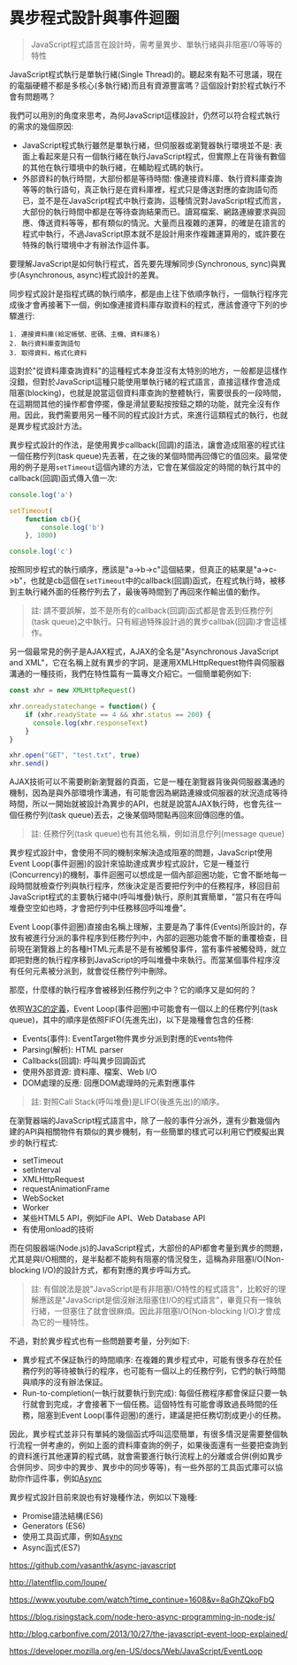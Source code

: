 # 異步程式設計與事件迴圈

> JavaScript程式語言在設計時，需考量異步、單執行緒與非阻塞I/O等等的特性

JavaScript程式執行是單執行緒(Single Thread)的。聽起來有點不可思議，現在的電腦硬體不都是多核心(多執行緒)而且有資源豐富嗎？這個設計對於程式執行不會有問題嗎？

我們可以用別的角度來思考，為何JavaScript這樣設計，仍然可以符合程式執行的需求的幾個原因:

- JavaScript程式執行雖然是單執行緒，但伺服器或瀏覽器執行環境並不是: 表面上看起來是只有一個執行緒在執行JavaScript程式，但實際上在背後有數個的其他在執行環境中的執行緒，在輔助程式碼的執行。
- 外部資料的執行時間，大部份都是等待時間: 像連接資料庫、執行資料庫查詢等等的執行語句，真正執行是在資料庫裡，程式只是傳送對應的查詢語句而已，並不是在JavaScript程式中執行查詢，這種情況對JavaScript程式而言，大部份的執行時間中都是在等待查詢結果而已。讀寫檔案、網路連線要求與回應、傳送資料等等，都有類似的情況。大量而且複雜的運算，的確是在語言的程式中執行，不過JavaScript原本就不是設計用來作複雜運算用的，或許要在特殊的執行環境中才有辦法作這件事。

要理解JavaScript是如何執行程式，首先要先理解同步(Synchronous, sync)與異步(Asynchronous, async)程式設計的差異。

同步程式設計是指程式碼的執行順序，都是由上往下依順序執行，一個執行程序完成後才會再接著下一個，例如像連接資料庫存取資料的程式，應該會遵守下列的步驟進行:

```
1. 連接資料庫(給定帳號、密碼、主機、資料庫名)
2. 執行資料庫查詢語句
3. 取得資料，格式化資料
```

這對於"從資料庫查詢資料"的這種程式本身並沒有太特別的地方，一般都是這樣作沒錯，但對於JavaScript這種只能使用單執行緒的程式語言，直接這樣作會造成阻塞(blocking)，也就是說當這個資料庫查詢的整體執行，需要很長的一段時間，在這期間其他的操作都會停擺，像是滑鼠要點按按鈕之類的功能，就完全沒有作用。因此，我們需要用另一種不同的程式設計方式，來進行這類程式的執行，也就是異步程式設計方法。

異步程式設計的作法，是使用異步callback(回調)的語法，讓會造成阻塞的程式往一個任務佇列(task queue)先丟著，在之後的某個時間再回傳它的值回來。最常使用的例子是用`setTimeout`這個內建的方法，它會在某個設定的時間的執行其中的callback(回調)函式傳入值一次:

```js
console.log('a')

setTimeout(
    function cb(){
        console.log('b')
    }, 1000)

console.log('c')
```

按照同步程式的執行順序，應該是"a->b->c"這個結果，但真正的結果是"a->c->b"，也就是cb這個在`setTimeout`中的callback(回調)函式，在程式執行時，被移到主執行緒外面的任務佇列去了，最後等時間到了再回來作輸出值的動作。

> 註: 請不要誤解，並不是所有的callback(回調)函式都是會丟到任務佇列(task queue)之中執行。只有經過特殊設計過的異步callbak(回調)才會這樣作。

另一個最常見的例子是AJAX程式，AJAX的全名是"Asynchronous JavaScript and XML"，它在名稱上就有異步的字詞，是運用XMLHttpRequest物件與伺服器溝通的一種技術，我們在特性篇有一篇專文介紹它。一個簡單範例如下:

```js
const xhr = new XMLHttpRequest()

xhr.onreadystatechange = function() {
    if (xhr.readyState == 4 && xhr.status == 200) {
      console.log(xhr.responseText)
    }
}

xhr.open("GET", "test.txt", true)
xhr.send()
```

AJAX技術可以不需要刷新瀏覽器的頁面，它是一種在瀏覽器背後與伺服器溝通的機制，因為是與外部環境作溝通，有可能會因為網路連線或伺服器的狀況造成等待時間，所以一開始就被設計為異步的API，也就是說當AJAX執行時，也會先往一個任務佇列(task queue)丟去，之後某個時間點再回來回傳回應的值。

> 註: 任務佇列(task queue)也有其他名稱，例如消息佇列(message queue)

異步程式設計中，會使用不同的機制來解決造成阻塞的問題，JavaScript使用Event Loop(事件迴圈)的設計來協助達成異步程式設計，它是一種並行(Concurrency)的機制，事件迴圈可以想成是一個內部迴圈功能，它會不斷地每一段時間就檢查佇列與執行程序，然後決定是否要把佇列中的任務程序，移回目前JavaScript程式的主要執行緒中(呼叫堆疊)執行，原則其實簡單，"當只有在呼叫堆疊空空如也時，才會把佇列中任務移回呼叫堆疊"。

Event Loop(事件迴圈)直接由名稱上理解，主要是為了事件(Events)所設計的，存放有被進行分派的事件程序到任務佇列中，內部的迴圈功能會不斷的重覆檢查，目前現在瀏覽器上的各種HTML元素是不是有被觸發事件，當有事件被觸發時，就立即把對應的執行程序移到JavaScript的呼叫堆疊中來執行。而當某個事件程序沒有任何元素被分派到，就會從任務佇列中刪除。

那麼，什麼樣的執行程序會被移到任務佇列之中？它的順序又是如何的？

依照[W3C的定義](https://www.w3.org/TR/2014/REC-html5-20141028/webappapis.html#event-loops)，Event Loop(事件迴圈)中可能會有一個以上的任務佇列(task queue)，其中的順序是依照FIFO(先進先出)，以下是幾種會包含的任務:

- Events(事件): EventTarget物件異步分派到對應的Events物件
- Parsing(解析): HTML parser
- Callbacks(回調): 呼叫異步回調函式
- 使用外部資源: 資料庫、檔案、Web I/O
- DOM處理的反應: 回應DOM處理時的元素對應事件

> 註: 對照Call Stack(呼叫堆疊)是LIFO(後進先出)的順序。

在瀏覽器端的JavaScript程式語言中，除了一般的事件分派外，還有少數幾個內建的API與相關物件有類似的異步機制，有一些簡單的樣式可以利用它們模擬出異步的執行程式:

- setTimeout
- setInterval
- XMLHttpRequest
- requestAnimationFrame
- WebSocket
- Worker
- 某些HTML5 API，例如File API、Web Database API
- 有使用onload的技術

而在伺服器端(Node.js)的JavaScript程式，大部份的API都會考量到異步的問題，尤其是與I/O相關的，是半點都不能夠有阻塞的情況發生，這稱為非阻塞I/O(Non-blocking I/O)的設計方式，都有對應的異步呼叫方式。

> 註: 有個說法是說"JavaScript是有非阻塞I/O特性的程式語言"，比較好的理解應該是"JavaScript是個沒辦法阻塞住I/O的程式語言"，畢竟只有一條執行緒，一但塞住了就會很麻煩。因此非阻塞I/O(Non-blocking I/O)才會成為它的一種特性。

不過，對於異步程式也有一些問題要考量，分列如下:

- 異步程式不保証執行的時間順序: 在複雜的異步程式中，可能有很多存在於任務佇列的等待被執行的程序，也可能有一個以上的任務佇列，它們的執行時間與順序的沒有辦法保証。
- Run-to-completion(一執行就要執行到完成): 每個任務程序都會保証只要一執行就會到完成，才會接著下一個任務。這個特性有可能會導致過長時間的任務，阻塞到Event Loop(事件迴圈)的進行，建議是把任務切割成更小的任務。

因此，異步程式並非只有單純的幾個函式呼叫這麼簡單，有很多情況是需要整個執行流程一併考慮的，例如上面的資料庫查詢的例子，如果後面還有一些要把查詢到的資料進行其他運算的程式碼，就會需要進行執行流程上的分離或合併(例如異步合併同步、同步中的異步、異步中的同步等等)，有一些外部的工具函式庫可以協助你作這件事，例如[Async](http://caolan.github.io/async/index.html)

異步程式設計目前來說也有好幾種作法，例如以下幾種:

- Promise語法結構(ES6)
- Generators (ES6)
- 使用工具函式庫，例如[Async](http://caolan.github.io/async/index.html)
- Async函式(ES7)

https://github.com/vasanthk/async-javascript

http://latentflip.com/loupe/

https://www.youtube.com/watch?time_continue=1608&v=8aGhZQkoFbQ

https://blog.risingstack.com/node-hero-async-programming-in-node-js/

http://blog.carbonfive.com/2013/10/27/the-javascript-event-loop-explained/

https://developer.mozilla.org/en-US/docs/Web/JavaScript/EventLoop